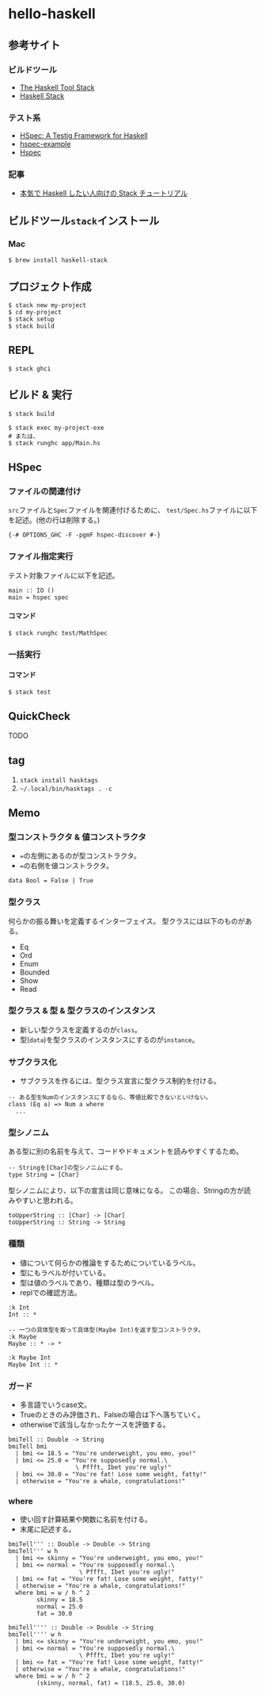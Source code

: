 # hello-haskell
## 参考サイト
### ビルドツール
* [The Haskell Tool Stack](https://docs.haskellstack.org/en/stable/README/)
* [Haskell Stack](https://haskell.e-bigmoon.com/stack/)

### テスト系
* [HSpec: A Testig Framework for Haskell](https://hspec.github.io/)
* [hspec-example](https://github.com/hspec/hspec-example)
* [Hspec](https://hspec.github.io/)

### 記事
* [本気で Haskell したい人向けの Stack チュートリアル](https://qiita.com/waddlaw/items/49874f4cf9b680e4b015)


## ビルドツール`stack`インストール
### Mac
```
$ brew install haskell-stack
```


## プロジェクト作成
```
$ stack new my-project
$ cd my-project
$ stack setup
$ stack build
```


## REPL
```
$ stack ghci
```


## ビルド & 実行
```
$ stack build

$ stack exec my-project-exe
# または、
$ stack runghc app/Main.hs
```


## HSpec
### ファイルの関連付け
`src`ファイルと`Spec`ファイルを関連付けるために、
`test/Spec.hs`ファイルに以下を記述。(他の行は削除する。)
```
{-# OPTIONS_GHC -F -pgmF hspec-discover #-}
```

### ファイル指定実行
テスト対象ファイルに以下を記述。
```
main :: IO ()
main = hspec spec
```
#### コマンド
```
$ stack runghc test/MathSpec
```

### 一括実行
#### コマンド
```
$ stack test
```


## QuickCheck
TODO


## tag
1. `stack install hasktags`
1. `~/.local/bin/hasktags . -c`


## Memo
### 型コンストラクタ & 値コンストラクタ
* `=`の左側にあるのが型コンストラクタ。
* `=`の右側を値コンストラクタ。
```
data Bool = False | True
```

### 型クラス
何らかの振る舞いを定義するインターフェイス。
型クラスには以下のものがある。
* Eq
* Ord
* Enum
* Bounded
* Show
* Read

### 型クラス & 型 & 型クラスのインスタンス
* 新しい型クラスを定義するのが`class`。
* 型(`data`)を型クラスのインスタンスにするのが`instance`。

### サブクラス化
* サブクラスを作るには、型クラス宣言に型クラス制約を付ける。
```
-- ある型をNumのインスタンスにするなら、等値比較できないといけない。
class (Eq a) => Num a where
  ...
```

### 型シノニム
ある型に別の名前を与えて、コードやドキュメントを読みやすくするため。
```
-- Stringを[Char]の型シノニムにする。
type String = [Char]
```
型シノニムにより、以下の宣言は同じ意味になる。
この場合、Stringの方が読みやすいと思われる。
```
toUpperString :: [Char] -> [Char]
toUpperString :: String -> String
```

### 種類
* 値について何らかの推論をするためについているラベル。
* 型にもラベルが付いている。
* 型は値のラベルであり、種類は型のラベル。
* replでの確認方法。
```
:k Int
Int :: *

-- 一つの具体型を取って具体型(Maybe Int)を返す型コンストラクタ。
:k Maybe 
Maybe :: * -> *

:k Maybe Int
Maybe Int :: *
```


### ガード
* 多言語でいうcase文。
* Trueのときのみ評価され、Falseの場合は下へ落ちていく。
* otherwiseで該当しなかったケースを評価する。
```
bmiTell :: Double -> String
bmiTell bmi
  | bmi <= 18.5 = "You're underweight, you emo, you!"
  | bmi <= 25.0 = "You're supposedly normal.\
                   \ Pffft, Ibet you're ugly!"
  | bmi <= 30.0 = "You're fat! Lose some weight, fatty!"
  | otherwise = "You're a whale, congratulations!"
```

### where
* 使い回す計算結果や関数に名前を付ける。
* 末尾に記述する。
```
bmiTell''' :: Double -> Double -> String
bmiTell''' w h
  | bmi <= skinny = "You're underweight, you emo, you!"
  | bmi <= normal = "You're supposedly normal.\
                    \ Pffft, Ibet you're ugly!"
  | bmi <= fat = "You're fat! Lose some weight, fatty!"
  | otherwise = "You're a whale, congratulations!"
  where bmi = w / h ^ 2
        skinny = 18.5
        normal = 25.0
        fat = 30.0
```
```
bmiTell'''' :: Double -> Double -> String
bmiTell'''' w h
  | bmi <= skinny = "You're underweight, you emo, you!"
  | bmi <= normal = "You're supposedly normal.\
                    \ Pffft, Ibet you're ugly!"
  | bmi <= fat = "You're fat! Lose some weight, fatty!"
  | otherwise = "You're a whale, congratulations!"
  where bmi = w / h ^ 2
        (skinny, normal, fat) = (18.5, 25.0, 30.0)
```
